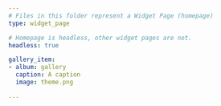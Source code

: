 ```yaml
---
# Files in this folder represent a Widget Page (homepage)
type: widget_page

# Homepage is headless, other widget pages are not.
headless: true

gallery_item:
- album: gallery
  caption: A caption
  image: theme.png
  
---
```


